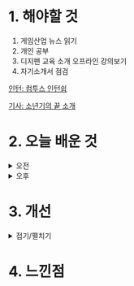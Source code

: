 
# 1. 해야할 것

1. 게임산업 뉴스 읽기 
2. 개인 공부  
3. 디지펜 교육 소개 오프라인 강의보기
4. 자기소개서 점검

[인턴: 컴투스 인턴쉽](https://com2us.recruiter.co.kr/app/jobnotice/view?systemKindCode=MRS2&jobnoticeSn=179912)

[기사: 소년기의 끝 소개](https://www.gamemeca.com/view.php?gid=1749274)

# 2. 오늘 배운 것

<details>
<summary>오전</summary>

## 오늘의 뉴스
![image](https://github.com/JM94Ent/TIL-WIL/assets/143363550/949b60b0-bdba-4c53-9d1d-f976961f675e)


## 디지펜 교육 소개
![image](https://github.com/JM94Ent/TIL-WIL/assets/143363550/a22df2d6-4447-4306-aaa2-5eaee89357b6)
```
디지펜을 졸업하고 밸브에서 포탈을 만든 프로그래머가 초청되어 강의를 진행했다.
Jeep Barnet
한국 게임과 문화를 한국 대학교에서 온 포탈 보드게임 제작에 대한 조언을 받아서 알게 되었다.
포탈 보드게임에 대한 문제를 찾으면서 한국어를 공부하고 한국 음악과 이소라 가수를 알았다.
그녀의 노래가 좋아서 한국어를 영어로 개사하다 한국 게임도 접하고 영어로 번역하여 유튜브에 올려 많은 구독자를 얻었다.
한국어를 이용한 게임 [쌍근]을 제작하고 한국에 관심이 많아서 부산시 요청에 이렇게 게임 개발 프로그램 소개도 할 수 있었다.

게임 개발하는 프로그래머를 6개월 동안 속성으로 만드는 과정으로 보였다.
초청 강사진은 해외 유명 프로그래머를 초빙하여 진행하여 퀄리티가 높아보이지만 학생들이 따라가기엔 너무 벅찬 느낌이라 고민중이다.
애초에 나는 프로그래머가 아닌 기획자를 목표로 하고 있는게 아닌가?
사실 게임을 만들 수 있다면 프로그래밍도 혼자 할 줄 알아야 한다고 생각해서 배워볼까?라고
생각하고 접근하기에는 디지펜 프로그램의 난이도가 너무 높아보인다.
6월 5일까지 지원을 받고 있으니 코딩 테스트를 한번 봐야겠다.
```

</details>


<details>
<summary>오후</summary>

## 컴투스 인턴쉽
[컴투스 인턴쉽](https://com2us.recruiter.co.kr/app/jobnotice/view?systemKindCode=MRS2&jobnoticeSn=179912)

</details>




# 3. 개선


<details>
<summary>접기/펼치기</summary>


</details>



# 4. 느낀점


